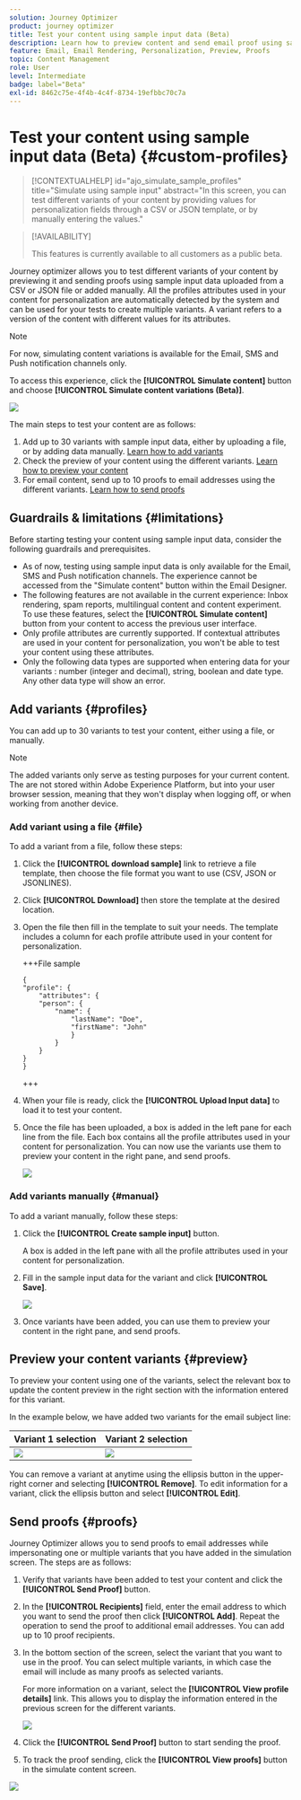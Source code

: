 ```yaml
---
solution: Journey Optimizer
product: journey optimizer
title: Test your content using sample input data (Beta)
description: Learn how to preview content and send email proof using sample input data from a CSV or JSON file or added manually.
feature: Email, Email Rendering, Personalization, Preview, Proofs
topic: Content Management
role: User
level: Intermediate
badge: label="Beta"
exl-id: 8462c75e-4f4b-4c4f-8734-19efbbc70c7a
---
```

# Test your content using sample input data (Beta) {#custom-profiles}

>[!CONTEXTUALHELP]
>id="ajo_simulate_sample_profiles"
>title="Simulate using sample input"
>abstract="In this screen, you can test different variants of your content by providing values for personalization fields through a CSV or JSON template, or by manually entering the values."

>[!AVAILABILITY]
>
>This features is currently available to all customers as a public beta.

Journey optimizer allows you to test different variants of your content by previewing it and sending proofs using sample input data uploaded from a CSV or JSON file or added manually. All the profiles attributes used in your content for personalization are automatically detected by the system and can be used for your tests to create multiple variants. A variant refers to a version of the content with different values for its attributes.

>[!NOTE]
>
>For now, simulating content variations is available for the Email, SMS and Push notification channels only.

To access this experience, click the **[!UICONTROL Simulate content]** button and choose **[!UICONTROL Simulate content variations (Beta)]**.

![](assets/simulate-sample.png)

The main steps to test your content are as follows:

1. Add up to 30 variants with sample input data, either by uploading a file, or by adding data manually. [Learn how to add variants](#profiles)
1. Check the preview of your content using the different variants. [Learn how to preview your content](#preview)
1. For email content, send up to 10 proofs to email addresses using the different variants. [Learn how to send proofs](#proofs)


## Guardrails & limitations {#limitations}

Before starting testing your content using sample input data, consider the following guardrails and prerequisites.

* As of now, testing using sample input data is only available for the Email, SMS and Push notification channels. The experience cannot be accessed from the "Simulate content" button within the Email Designer.
* The following features are not available in the current experience: Inbox rendering, spam reports, multilingual content and content experiment. To use these features, select the **[!UICONTROL Simulate content]** button from your content to access the previous user interface.
* Only profile attributes are currently supported. If contextual attributes are used in your content for personalization, you won't be able to test your content using these attributes.
* Only the following data types are supported when entering data for your variants : number (integer and decimal), string, boolean and date type. Any other data type will show an error.

## Add variants {#profiles}

You can add up to 30 variants to test your content, either using a file, or manually.

>[!NOTE]
>
>The added variants only serve as testing purposes for your current content. The are not stored within Adobe Experience Platform, but into your user browser session, meaning that they won't display when logging off, or when working from another device.

### Add variant using a file {#file}

To add a variant from a file, follow these steps:

1. Click the **[!UICONTROL download sample]** link to retrieve a file template, then choose the file format you want to use (CSV, JSON or JSONLINES).
1. Click **[!UICONTROL Download]** then store the template at the desired location.
1. Open the file then fill in the template to suit your needs. The template includes a column for each profile attribute used in your content for personalization.

    +++File sample

    ```
    {
    "profile": {
        "attributes": {
        "person": {
            "name": {
                "lastName": "Doe",
                "firstName": "John"
                }
            }
        }
    }
    }
    ```

    +++

1. When your file is ready, click the **[!UICONTROL Upload Input data]** to load it to test your content.
1. Once the file has been uploaded, a box is added in the left pane for each line from the file. Each box contains all the profile attributes used in your content for personalization. You can now use the variants use them to preview your content in the right pane, and send proofs.

    ![](assets/simulate-custom-variants.png)

### Add variants manually {#manual}

To add a variant manually, follow these steps:

1. Click the **[!UICONTROL Create sample input]** button.

    A box is added in the left pane with all the profile attributes used in your content for personalization. 

1. Fill in the sample input data for the variant and click **[!UICONTROL Save]**.

    ![](assets/simulate-custom-add.png)

1. Once variants have been added, you can use them to preview your content in the right pane, and send proofs.

## Preview your content variants {#preview}

To preview your content using one of the variants, select the relevant box to update the content preview in the right section with the information entered for this variant.

In the example below, we have added two variants for the email subject line:

|Variant 1 selection|Variant 2 selection|
|----------|-------------|
|![](assets/simulate-custom-boxes.png)|![](assets/simulate-custom-boxes2.png)|

You can remove a variant at anytime using the ellipsis button in the upper-right corner and selecting **[!UICONTROL Remove]**. To edit information for a variant, click the ellipsis button and select **[!UICONTROL Edit]**.

## Send proofs {#proofs}

Journey Optimizer allows you to send proofs to email addresses while impersonating one or multiple variants that you have added in the simulation screen. The steps are as follows:

1. Verify that variants have been added to test your content and click the **[!UICONTROL Send Proof]** button.

1. In the **[!UICONTROL Recipients]** field, enter the email address to which you want to send the proof then click **[!UICONTROL Add]**. Repeat the operation to send the proof to additional email addresses. You can add up to 10 proof recipients.

1. In the bottom section of the screen, select the variant that you want to use in the proof. You can select multiple variants, in which case the email will include as many proofs as selected variants.

    For more information on a variant, select the **[!UICONTROL View profile details]** link. This allows you to display the information entered in the previous screen for the different variants.

    ![](assets/simulate-custom-proofs.png)

1. Click the **[!UICONTROL Send Proof]** button to start sending the proof.

1. To track the proof sending, click the **[!UICONTROL View proofs]** button in the simulate content screen.

![](assets/simulate-custom-sent-proofs.png)
